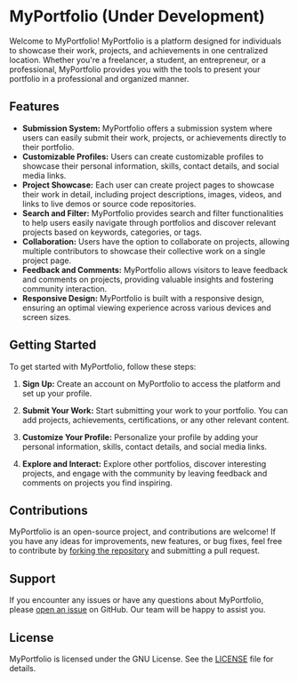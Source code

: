 # MyPortfolio (Under Development)

Welcome to MyPortfolio! MyPortfolio is a platform designed for individuals to showcase their work, projects, and achievements in one centralized location. Whether you're a freelancer, a student, an entrepreneur, or a professional, MyPortfolio provides you with the tools to present your portfolio in a professional and organized manner.

## Features

- **Submission System:** MyPortfolio offers a submission system where users can easily submit their work, projects, or achievements directly to their portfolio.
- **Customizable Profiles:** Users can create customizable profiles to showcase their personal information, skills, contact details, and social media links.
- **Project Showcase:** Each user can create project pages to showcase their work in detail, including project descriptions, images, videos, and links to live demos or source code repositories.
- **Search and Filter:** MyPortfolio provides search and filter functionalities to help users easily navigate through portfolios and discover relevant projects based on keywords, categories, or tags.
- **Collaboration:** Users have the option to collaborate on projects, allowing multiple contributors to showcase their collective work on a single project page.
- **Feedback and Comments:** MyPortfolio allows visitors to leave feedback and comments on projects, providing valuable insights and fostering community interaction.
- **Responsive Design:** MyPortfolio is built with a responsive design, ensuring an optimal viewing experience across various devices and screen sizes.

## Getting Started

To get started with MyPortfolio, follow these steps:

1. **Sign Up:** Create an account on MyPortfolio to access the platform and set up your profile.

2. **Submit Your Work:** Start submitting your work to your portfolio. You can add projects, achievements, certifications, or any other relevant content.

3. **Customize Your Profile:** Personalize your profile by adding your personal information, skills, contact details, and social media links.

4. **Explore and Interact:** Explore other portfolios, discover interesting projects, and engage with the community by leaving feedback and comments on projects you find inspiring.

## Contributions

MyPortfolio is an open-source project, and contributions are welcome! If you have any ideas for improvements, new features, or bug fixes, feel free to contribute by [forking the repository](https://github.com/0ls3n/MyPortfolio) and submitting a pull request.

## Support

If you encounter any issues or have any questions about MyPortfolio, please [open an issue](https://github.com/0ls3n/MyPortfolio/issues) on GitHub. Our team will be happy to assist you.

## License

MyPortfolio is licensed under the GNU License. See the [LICENSE](LICENSE) file for details.
